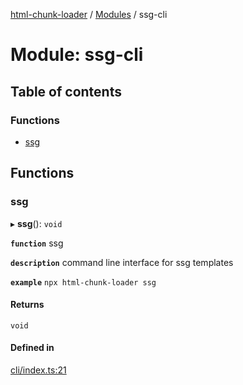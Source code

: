 [html-chunk-loader](../README.md) / [Modules](../modules.md) / ssg-cli

# Module: ssg-cli

## Table of contents

### Functions

- [ssg](ssg_cli.md#ssg)

## Functions

### ssg

▸ **ssg**(): `void`

**`function`** ssg

**`description`** command line interface for ssg templates

**`example`**
```npx html-chunk-loader ssg```

#### Returns

`void`

#### Defined in

[cli/index.ts:21](https://github.com/abschill/html-chunk-loader/blob/017ce62/lib/cli/index.ts#L21)
